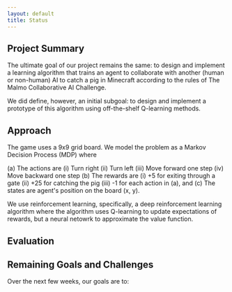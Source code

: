 ```yaml
---
layout: default
title: Status
---
```


## Project Summary

The ultimate goal of our project remains the same: to design and implement a learning algorithm that trains an agent to collaborate with another (human or non-human) AI to catch a pig in Minecraft according to the rules of The Malmo Collaborative AI Challenge. 

We did define, however, an initial subgoal: to design and implement a prototype of this algorithm using off-the-shelf Q-learning methods.

## Approach

The game uses a 9x9 grid board. We model the problem as a Markov Decision Process (MDP) where

(a) The actions are
    (i) Turn right
    (ii) Turn left
    (iii) Move forward one step
    (iv) Move backward one step
(b) The rewards are
    (i) +5 for exiting through a gate
    (ii) +25 for catching the pig
    (iii) -1 for each action in (a), and
(c) The states are agent's position on the board (x, y). 
   
We use reinforcement learning, specifically, a deep reinforcement learning algorithm where the algorithm uses Q-learning to update expectations of rewards, but a neural netowrk to approximate the value function. 

## Evaluation



## Remaining Goals and Challenges

Over the next few weeks, our goals are to: 




